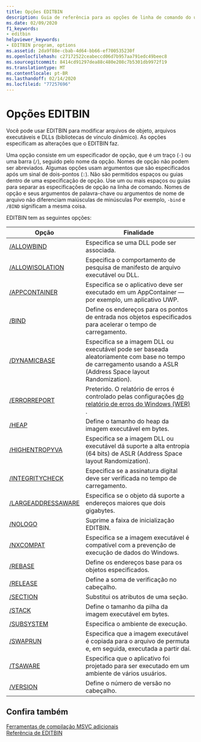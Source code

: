 ```yaml
---
title: Opções EDITBIN
description: Guia de referência para as opções de linha de comando do utilitário do Microsoft EDITBIN.
ms.date: 02/09/2020
f1_keywords:
- editbin
helpviewer_keywords:
- EDITBIN program, options
ms.assetid: 2da9f88e-cbab-4d64-bb66-ef700535230f
ms.openlocfilehash: c27172522ceabeccd06d7b957aa791edc49beec8
ms.sourcegitcommit: 8414cd91297dea88c480e208c7b5301db9972f19
ms.translationtype: MT
ms.contentlocale: pt-BR
ms.lasthandoff: 02/14/2020
ms.locfileid: "77257696"
---
```

# <a name="editbin-options"></a>Opções EDITBIN

Você pode usar EDITBIN para modificar arquivos de objeto, arquivos executáveis e DLLs (bibliotecas de vínculo dinâmico). As opções especificam as alterações que o EDITBIN faz.

Uma opção consiste em um especificador de opção, que é um traço (`-`) ou uma barra (`/`), seguido pelo nome da opção. Nomes de opção não podem ser abreviados. Algumas opções usam argumentos que são especificados após um sinal de dois-pontos (`:`). Não são permitidos espaços ou guias dentro de uma especificação de opção. Use um ou mais espaços ou guias para separar as especificações de opção na linha de comando. Nomes de opção e seus argumentos de palavra-chave ou argumentos de nome de arquivo não diferenciam maiúsculas de minúsculas Por exemplo, `-bind` e `/BIND` significam a mesma coisa.

EDITBIN tem as seguintes opções:

|Opção|Finalidade|
|------------|-------------|
|[/ALLOWBIND](allowbind.md)|Especifica se uma DLL pode ser associada.|
|[/ALLOWISOLATION](allowisolation.md)|Especifica o comportamento de pesquisa de manifesto de arquivo executável ou DLL.|
|[/APPCONTAINER](appcontainer.md)|Especifica se o aplicativo deve ser executado em um AppContainer — por exemplo, um aplicativo UWP.|
|[/BIND](bind.md)|Define os endereços para os pontos de entrada nos objetos especificados para acelerar o tempo de carregamento.|
|[/DYNAMICBASE](dynamicbase.md)|Especifica se a imagem DLL ou executável pode ser baseada aleatoriamente com base no tempo de carregamento usando a ASLR (Address Space layout Randomization).|
|[/ERRORREPORT](errorreport-editbin-exe.md)| Preterido. O relatório de erros é controlado pelas configurações [do relatório de erros do Windows (WER)](/windows/win32/wer/windows-error-reporting) . |
|[/HEAP](heap.md)|Define o tamanho do heap da imagem executável em bytes.|
|[/HIGHENTROPYVA](highentropyva.md)|Especifica se a imagem DLL ou executável dá suporte a alta entropia (64 bits) de ASLR (Address Space layout Randomization).|
|[/INTEGRITYCHECK](integritycheck.md)|Especifica se a assinatura digital deve ser verificada no tempo de carregamento.|
|[/LARGEADDRESSAWARE](largeaddressaware.md)|Especifica se o objeto dá suporte a endereços maiores que dois gigabytes.|
|[/NOLOGO](nologo-editbin.md)|Suprime a faixa de inicialização EDITBIN.|
|[/NXCOMPAT](nxcompat.md)|Especifica se a imagem executável é compatível com a prevenção de execução de dados do Windows.|
|[/REBASE](rebase.md)|Define os endereços base para os objetos especificados.|
|[/RELEASE](release.md)|Define a soma de verificação no cabeçalho.|
|[/SECTION](section-editbin.md)|Substitui os atributos de uma seção.|
|[/STACK](stack.md)|Define o tamanho da pilha da imagem executável em bytes.|
|[/SUBSYSTEM](subsystem.md)|Especifica o ambiente de execução.|
|[/SWAPRUN](swaprun.md)|Especifica que a imagem executável é copiada para o arquivo de permuta e, em seguida, executada a partir daí.|
|[/TSAWARE](tsaware.md)|Especifica que o aplicativo foi projetado para ser executado em um ambiente de vários usuários.|
|[/VERSION](version.md)|Define o número de versão no cabeçalho.|

## <a name="see-also"></a>Confira também

[Ferramentas de compilação MSVC adicionais](c-cpp-build-tools.md)\
[Referência de EDITBIN](editbin-reference.md)
